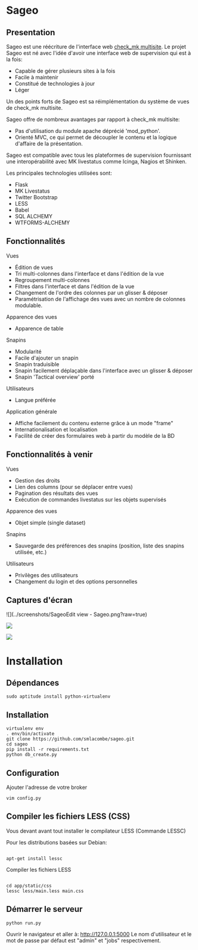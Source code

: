 Sageo
=====

Presentation
------------
Sageo est une réécriture de l'interface web [check_mk multisite](http://mathias-kettner.de/checkmk_multisite.html). Le projet Sageo est né avec l'idée d'avoir une interface web de supervision qui est à la fois: 

- Capable de gérer plusieurs sites à la fois
- Facile à maintenir
- Constitué de technologies à jour
- Léger

Un des points forts de Sageo est sa réimplémentation du système de vues de check_mk multisite.

Sageo offre de nombreux avantages par rapport à check_mk multisite:

- Pas d'utilisation du module apache déprécié 'mod_python'.
- Orienté MVC, ce qui permet de découpler le contenu et la logique d'affaire de la présentation.

Sageo est compatible avec tous les plateformes de supervision fournissant une interopérabilité avec MK livestatus comme Icinga, Nagios et Shinken.

Les principales technologies utilisées sont:

- Flask
- MK Livestatus
- Twitter Bootstrap
- LESS
- Babel
- SQL ALCHEMY
- WTFORMS-ALCHEMY

Fonctionnalités
------------
Vues

- Édition de vues
- Tri multi-colonnes dans l'interface et dans l'édition de la vue
- Regroupement multi-colonnes 
- Filtres dans l'interface et dans l'édition de la vue
- Changement de l'ordre des colonnes par un glisser & déposer
- Paramétrisation de l'affichage des vues avec un nombre de colonnes modulable.

Apparence des vues

- Apparence de table

Snapins

- Modularité
- Facile d'ajouter un snapin
- Snapin traduisible
- Snapin facilement déplaçable dans l'interface avec un glisser & déposer
- Snapin 'Tactical overview' porté

Utilisateurs

- Langue préférée

Application générale

- Affiche facilement du contenu externe grâce à un mode "frame"
- Internationalisation et localisation
- Facilité de créer des formulaires web à partir du modèle de la BD 

Fonctionnalités à venir
------------
Vues

- Gestion des droits
- Lien des columns (pour se déplacer entre vues)
- Pagination des résultats des vues
- Exécution de commandes livestatus sur les objets supervisés

Apparence des vues

- Objet simple (single dataset)

Snapins

- Sauvegarde des préférences des snapins (position, liste des snapins utilisée, etc.)

Utilisateurs

- Privilèges des utilisateurs
- Changement du login et des options personnelles

Captures d'écran
------------

![](../screenshots/SageoEdit view - Sageo.png?raw=true)

![](../screenshots/Sélection_001.png?raw=true)

![](../screenshots/Sélection_003.png?raw=true)


# Installation

Dépendances
------------

<pre><code>sudo aptitude install python-virtualenv</code></pre>

Installation
------------

<pre><code>virtualenv env
. env/bin/activate
git clone https://github.com/smlacombe/sageo.git
cd sageo
pip install -r requirements.txt
python db_create.py
</code></pre>


Configuration
-----------

Ajouter l'adresse de votre broker
<pre><code>vim config.py
</code></pre>

Compiler les fichiers LESS (CSS)
------------

Vous devant avant tout installer le compilateur LESS (Commande LESSC)

Pour les distributions basées sur Debian:
<pre><code>
apt-get install lessc
</pre></code>

Compiler les fichiers LESS
<pre><code>
cd app/static/css
lessc less/main.less main.css
</code></pre>

Démarrer le serveur
------------

<pre><code>python run.py
</code></pre>
Ouvrir le navigateur et aller à: http://127.0.0.1:5000
Le nom d'utilisateur et le mot de passe par défaut est "admin" et "jobs" respectivement.

